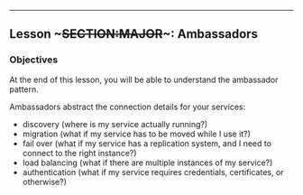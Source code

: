 ---
## Lesson ~~~SECTION:MAJOR~~~: Ambassadors

### Objectives

At the end of this lesson, you will be able to understand the ambassador pattern.

Ambassadors abstract the connection details for your services:

* discovery (where is my service actually running?)
* migration (what if my service has to be moved while I use it?)
* fail over (what if my service has a replication system, and I need to connect to the right instance?)
* load balancing (what if there are multiple instances of my service?)
* authentication (what if my service requires credentials, certificates, or otherwise?)

